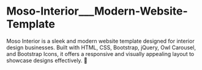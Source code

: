 # Moso-Interior___Modern-Website-Template
Moso Interior is a sleek and modern website template designed for interior design businesses. Built with HTML, CSS, Bootstrap, jQuery, Owl Carousel, and Bootstrap Icons, it offers a responsive and visually appealing layout to showcase designs effectively. 🚀
